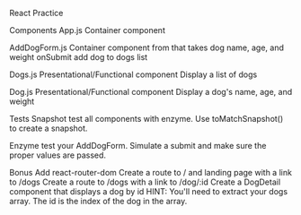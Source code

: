 React Practice

Components
App.js
Container component

AddDogForm.js
Container component
from that takes dog name, age, and weight
onSubmit add dog to dogs list

Dogs.js
Presentational/Functional component
Display a list of dogs

Dog.js
Presentational/Functional component
Display a dog's name, age, and weight

Tests
Snapshot test all components with enzyme. Use toMatchSnapshot() to create a snapshot.

Enzyme test your AddDogForm. Simulate a submit and make sure the proper values are passed.

Bonus
Add react-router-dom
Create a route to / and landing page with a link to /dogs
Create a route to /dogs with a link to /dog/:id
Create a DogDetail component that displays a dog by id
HINT: You'll need to extract your dogs array. The id is the index of the dog in the array.